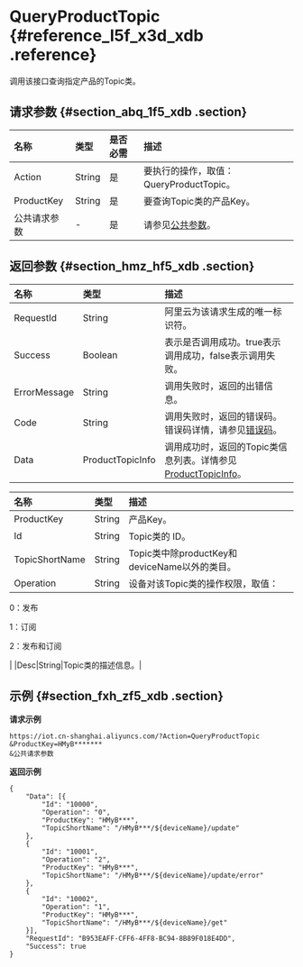 # QueryProductTopic {#reference_l5f_x3d_xdb .reference}

调用该接口查询指定产品的Topic类。

## 请求参数 {#section_abq_1f5_xdb .section}

|名称|类型|是否必需|描述|
|:-|:-|:---|:-|
|Action|String|是|要执行的操作，取值：QueryProductTopic。|
|ProductKey|String|是|要查询Topic类的产品Key。|
|公共请求参数|-|是|请参见[公共参数](intl.zh-CN/云端开发指南/云端API参考/公共参数.md#)。|

## 返回参数 {#section_hmz_hf5_xdb .section}

|名称|类型|描述|
|:-|:-|:-|
|RequestId|String|阿里云为该请求生成的唯一标识符。|
|Success|Boolean|表示是否调用成功。true表示调用成功，false表示调用失败。|
|ErrorMessage|String|调用失败时，返回的出错信息。|
|Code|String|调用失败时，返回的错误码。错误码详情，请参见[错误码](intl.zh-CN/云端开发指南/云端API参考/错误码.md#)。|
|Data|ProductTopicInfo|调用成功时，返回的Topic类信息列表。详情参见[ProductTopicInfo](#table_q1v_mf5_xdb)。|

|名称|类型|描述|
|:-|:-|:-|
|ProductKey|String|产品Key。|
|Id|String|Topic类的 ID。|
|TopicShortName|String|Topic类中除productKey和deviceName以外的类目。|
|Operation|String| 设备对该Topic类的操作权限，取值：

 0：发布

 1：订阅

 2：发布和订阅

 |
|Desc|String|Topic类的描述信息。|

## 示例 {#section_fxh_zf5_xdb .section}

**请求示例**

```
https://iot.cn-shanghai.aliyuncs.com/?Action=QueryProductTopic
&ProductKey=HMyB*******
&公共请求参数
```

**返回示例**

```
{
    "Data": [{
        "Id": "10000",
        "Operation": "0",
        "ProductKey": "HMyB***",
        "TopicShortName": "/HMyB***/${deviceName}/update"
    },
    {
        "Id": "10001",
        "Operation": "2",
        "ProductKey": "HMyB***",
        "TopicShortName": "/HMyB***/${deviceName}/update/error"
    },
    {
        "Id": "10002",
        "Operation": "1",
        "ProductKey": "HMyB***",
        "TopicShortName": "/HMyB***/${deviceName}/get"
    }],
    "RequestId": "B953EAFF-CFF6-4FF8-BC94-8B89F018E4DD",
    "Success": true
}
```

